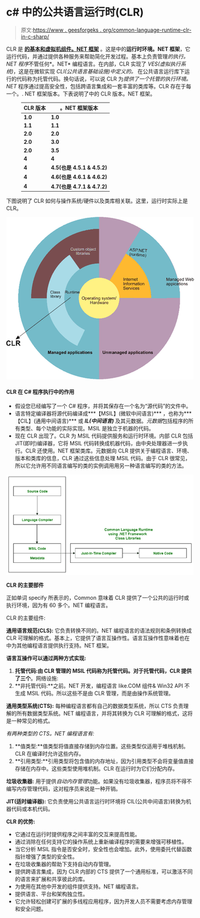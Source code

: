 # c# 中的公共语言运行时(CLR)

> 原文:[https://www . geesforgeks . org/common-language-runtime-clr-in-c-sharp/](https://www.geeksforgeeks.org/common-language-runtime-clr-in-c-sharp/)

CLR 是 [**的基本和虚拟机组件。NET 框架**](https://www.geeksforgeeks.org/c-net-framework-basic-architecture-component-stack/) 。这是中的**运行时环境。NET 框架**，它运行代码，并通过提供各种服务来帮助简化开发过程。基本上负责管理*的执行。NET 程序*不管任何*。NET* 编程语言。在内部，CLR 实现了 *VES(虚拟执行系统)*，这是在微软实现 *CLI(公共语言基础设施)中定义的。*
在公共语言运行库下运行的代码称为托管代码。换句话说，可以说 CLR 为*提供了一个托管的执行环境。NET* 程序通过提高安全性，包括跨语言集成和一套丰富的类库等。CLR 存在于每一个。. NET 框架版本。下表说明了中的 CLR 版本。NET 框架。

<figure class="table">

| CLR 版本 | 。NET 框架版本 |
| --- | --- |
| **1.0** | **1.0** |
| **1.1** | **1.1** |
| **2.0** | **2.0** |
| **2.0** | **3.0** |
| **2.0** | **3.5** |
| **4** | **4** |
| **4** | **4.5(也是 4.5.1 & 4.5.2)** |
| **4** | **4.6(也是 4.6.1 & 4.6.2)** |
| **4** | **4.7(也是 4.7.1 & 4.7.2)** |

</figure>

下图说明了 CLR 如何与操作系统/硬件以及类库相关联。这里，运行时实际上是 CLR。

![](img/22efbdb00e380630ba5e77641cc567ab.png)

#### CLR 在 C# 程序执行中的作用

*   假设您已经编写了一个 C# 程序，并将其保存在一个名为“源代码”的文件中。
*   语言特定编译器将源代码编译成***【MSIL】(微软中间语言)*** ，也称为***【CIL】(通用中间语言)*** 或 ***IL(中间语言)*** 及其元数据。*元数据*包括程序的所有类型、每个功能的实际实现。MSIL 是独立于机器的代码。
*   现在 CLR 出现了。CLR 为 MSIL 代码提供服务和运行时环境。内部 CLR 包括 JIT(即时)编译器，它将 MSIL 代码转换成机器代码，由中央处理器进一步执行。CLR 还使用。NET 框架类库。元数据向 CLR 提供关于编程语言、环境、版本和类库的信息，CLR 通过这些信息处理 MSIL 代码。由于 CLR 很常见，所以它允许用不同语言编写的类的实例调用用另一种语言编写的类的方法。

![](img/2410762b44e419938f1d1fdc1b84b08a.png)

**CLR 的主要部件**

正如单词 specify 所表示的，Common 意味着 CLR 提供了一个公共的运行时或执行环境，因为有 60 多个。NET 编程语言。

CLR 的主要组件:

**通用语言规范(CLS):**
它负责转换不同的。NET 编程语言的语法规则和条例转换成 CLR 可理解的格式。基本上，它提供了语言互操作性。语言互操作性意味着也在中为其他编程语言提供执行支持。NET 框架。

**语言互操作可以通过两种方式实现:**

1.  **托管代码:**由 CLR 管理的 MSIL 代码称为托管代码。对于托管代码，CLR 提供了**三个**。网络设施:
2.  **非托管代码:**之前。NET 开发，编程语言 like.COM 组件& Win32 API 不生成 MSIL 代码。所以这些不是由 CLR 管理，而是由操作系统管理。

**通用类型系统(CTS):**
每种编程语言都有自己的数据类型系统，所以 CTS 负责理解的所有数据类型系统。NET 编程语言，并将其转换为 CLR 可理解的格式，这将是一种常见的格式。

*有两种类型的 CTS。NET 编程语言有:*

1.  **值类型:**值类型将值直接存储到内存位置。这些类型仅适用于堆栈机制。CLR 在编译时允许这些内存。
2.  **引用类型:**引用类型将包含值的内存地址，因为引用类型不会将变量值直接存储在内存中。这些类型使用堆机制。CLR 在运行时为它们分配内存。

**垃圾收集器:**
用于提供*自动内存管理*功能。如果没有垃圾收集器，程序员将不得不编写内存管理代码，这对程序员来说是一种开销。

**JIT(适时编译器):**
它负责使用公共语言运行时环境将 CIL(公共中间语言)转换为机器代码或本机代码。

**CLR 的优势:**

*   它通过在运行时提供程序之间丰富的交互来提高性能。
*   通过消除在任何支持它的操作系统上重新编译程序的需要来增强可移植性。
*   当它分析 MSIL 指令是否安全时，安全性也会增加。此外，使用委托代替函数指针增强了类型的安全性。
*   在垃圾收集器的帮助下支持自动内存管理。
*   提供跨语言集成，因为 CLR 内部的 CTS 提供了一个通用标准，可以激活不同的语言来扩展和共享彼此的库。
*   为使用在其他中开发的组件提供支持。NET 编程语言。
*   提供语言、平台和架构独立性。
*   它允许轻松创建可扩展的多线程应用程序，因为开发人员不需要考虑内存管理和安全问题。